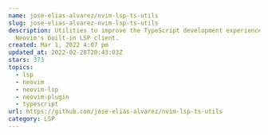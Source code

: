 ```yaml
---
name: jose-elias-alvarez/nvim-lsp-ts-utils
slug: jose-elias-alvarez-nvim-lsp-ts-utils
description: Utilities to improve the TypeScript development experience for
  Neovim's built-in LSP client.
created: Mar 1, 2022 4:07 pm
updated_at: 2022-02-28T20:43:03Z
stars: 373
topics:
  - lsp
  - neovim
  - neovim-lsp
  - neovim-plugin
  - typescript
url: https://github.com/jose-elias-alvarez/nvim-lsp-ts-utils
category: LSP
---
```

